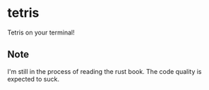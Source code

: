 # tetris
Tetris on your terminal!

## Note
I'm still in the process of reading the rust book. The code quality is expected
to suck.